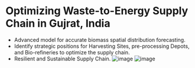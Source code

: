 # Optimizing Waste-to-Energy Supply Chain in Gujrat, India
* Advanced model for accurate biomass spatial distribution forecasting.
* Identify strategic positions for Harvesting Sites, pre-processing Depots, and Bio-refineries to optimize the supply chain.
* Resilient and Sustainable Supply Chain.
![image](https://github.com/Kshitij741/Waste-Optimization/assets/74967033/451224fd-036b-409b-9660-b1a6a1a98177)
![image](https://github.com/Kshitij741/Waste-Optimization/assets/74967033/7277a279-02f7-4cd6-8273-190ef57fd963)
